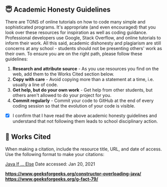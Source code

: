 
## 😇 Academic Honesty Guidelines

There are TONS of online tutorials on how to code many simple and sophisticated programs. It's appropriate (and even encouraged) that you look over these resources for inspiration as well as coding guidance. Professional developers use Google, Stack Overflow, and online tutorials to inform their work. All this said, academic dishonesty and plagiarism are still concerns at any school - students should not be presenting others' work as their own. To ensure you are on the right path, please follow these guidelines:

1. **Research and attribute source** - As you use resources you find on the web, add them to the Works Cited section below.
2. **Copy with care** - Avoid copying more than a statement at a time, i.e. usually a line of code.
3. **Get help, but do your own work** - Get help from other students, but others aren't allowed to do your project for you.
4. **Commit regularly** - Commit your code to GitHub at the end of every coding session so that the evolution of your code is visible.

- [x] I confirm that I have read the above academic honesty guidelines and understand that not following them leads to school disciplinary action.

## 📝 Works Cited

When making a citation, include the resource title, URL, and date of access. Use the following format to make your citations:

[Java If ... Else](https://www.w3schools.com/java/java_conditions.asp)
Date accessed: Jan 20, 2021

**https://www.geeksforgeeks.org/constructor-overloading-java/**
**https://www.geeksforgeeks.org/g-fact-79/**
